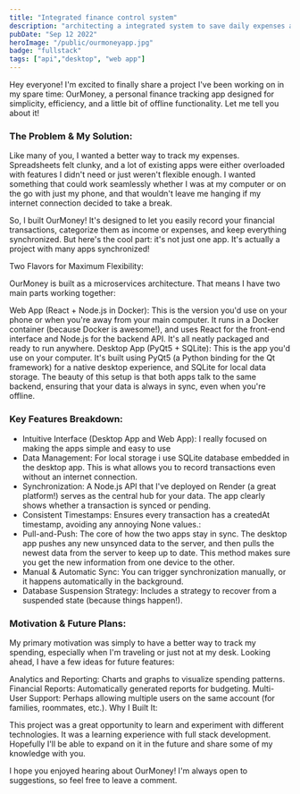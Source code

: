 ```yaml
---
title: "Integrated finance control system"
description: "architecting a integrated system to save daily expenses anywhere offline or online"
pubDate: "Sep 12 2022"
heroImage: "/public/ourmoneyapp.jpg"
badge: "fullstack"
tags: ["api","desktop", "web app"]
---
```


Hey everyone! I'm excited to finally share a project I've been working on in my spare time: OurMoney, a personal finance tracking app designed for simplicity, efficiency, and a little bit of offline functionality. Let me tell you about it!

### The Problem & My Solution:

Like many of you, I wanted a better way to track my expenses. Spreadsheets felt clunky, and a lot of existing apps were either overloaded with features I didn't need or just weren't flexible enough. I wanted something that could work seamlessly whether I was at my computer or on the go with just my phone, and that wouldn't leave me hanging if my internet connection decided to take a break.

So, I built OurMoney! It's designed to let you easily record your financial transactions, categorize them as income or expenses, and keep everything synchronized. But here's the cool part: it's not just one app. It's actually a project with many apps synchronized!

Two Flavors for Maximum Flexibility:

OurMoney is built as a microservices architecture. That means I have two main parts working together:

Web App (React + Node.js in Docker): This is the version you'd use on your phone or when you're away from your main computer. It runs in a Docker container (because Docker is awesome!), and uses React for the front-end interface and Node.js for the backend API. It's all neatly packaged and ready to run anywhere.
Desktop App (PyQt5 + SQLite): This is the app you'd use on your computer. It's built using PyQt5 (a Python binding for the Qt framework) for a native desktop experience, and SQLite for local data storage.
The beauty of this setup is that both apps talk to the same backend, ensuring that your data is always in sync, even when you're offline.

### Key Features Breakdown:

* Intuitive Interface (Desktop App and Web App): I really focused on making the apps simple and easy to use
* Data Management: For local storage i use SQLite database embedded in the desktop app. This is what allows you to record transactions even without an internet connection.
* Synchronization: A Node.js API that I've deployed on Render (a great platform!) serves as the central hub for your data. The app clearly shows whether a transaction is synced or pending.
* Consistent Timestamps: Ensures every transaction has a createdAt timestamp, avoiding any annoying None values.:
* Pull-and-Push: The core of how the two apps stay in sync. The desktop app pushes any new unsynced data to the server, and then pulls the newest data from the server to keep up to date. This method makes sure you get the new information from one device to the other.
* Manual & Automatic Sync: You can trigger synchronization manually, or it happens automatically in the background.
* Database Suspension Strategy: Includes a strategy to recover from a suspended state (because things happen!).

### Motivation & Future Plans:

My primary motivation was simply to have a better way to track my spending, especially when I'm traveling or just not at my desk. Looking ahead, I have a few ideas for future features:

Analytics and Reporting: Charts and graphs to visualize spending patterns.
Financial Reports: Automatically generated reports for budgeting.
Multi-User Support: Perhaps allowing multiple users on the same account (for families, roommates, etc.).
Why I Built It:

This project was a great opportunity to learn and experiment with different technologies. It was a learning experience with full stack development. Hopefully I'll be able to expand on it in the future and share some of my knowledge with you.

I hope you enjoyed hearing about OurMoney! I'm always open to suggestions, so feel free to leave a comment.